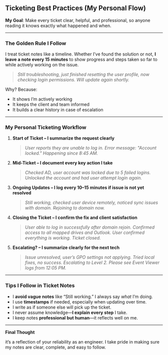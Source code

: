 ##  Ticketing Best Practices (My Personal Flow)

**My Goal**: Make every ticket clear, helpful, and professional, so anyone reading it knows exactly what happened and when.

---

### The Golden Rule I Follow

I treat ticket notes like a timeline. Whether I’ve found the solution or not, **I leave a note every 15 minutes** to show progress and steps taken so far to while actively working on the issue.

> *Still troubleshooting, just finished resetting the user profile, now checking login permissions. Will update again shortly.*

Why? Because:

- It shows I’m actively working
- It keeps the client and team informed
- It builds a clear history in case of escalation

---
### My Personal Ticketing Workflow

1. **Start of Ticket – I summarize the request clearly**

   > *User reports they are unable to log in. Error message: "Account locked." Happening since 8:45 AM.*

2. **Mid-Ticket – I document every key action I take**

   > *Checked AD, user account was locked due to 5 failed logins. Unlocked the account and had user attempt login again.*

3. **Ongoing Updates – I log every 10–15 minutes if issue is not yet resolved**

   > *Still working, checked user device remotely, noticed sync issues with domain. Rejoining to domain now.*

4. **Closing the Ticket – I confirm the fix and client satisfaction**

   > *User able to log in successfully after domain rejoin. Confirmed access to all mapped drives and Outlook. User confirmed everything is working. Ticket closed.*

5. **Escalating? – I summarize clearly for the next tech**

   > *Issue unresolved, user’s GPO settings not applying. Tried local fixes, no success. Escalating to Level 2. Please see Event Viewer logs from 12:05 PM.*

---

### Tips I Follow in Ticket Notes

- I **avoid vague notes** like “Still working.” I always say *what* I’m doing.
- I use **timestamps** if needed, especially when updating over time.
- I write as if someone else will pick up the ticket.
- I never assume knowledge—**I explain every step** I take.
- I keep notes **professional but human**—it reflects well on me.

---

**Final Thought**

it’s a reflection of your reliability as an engineer. I take pride in making sure my notes are clear, complete, and easy to follow.

